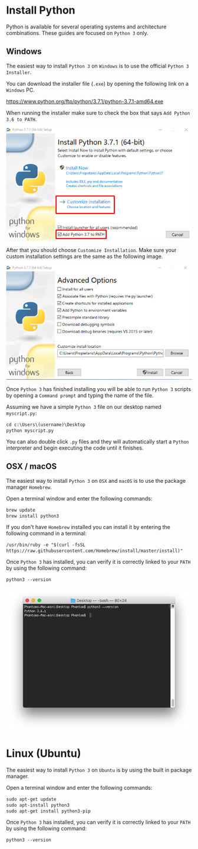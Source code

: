 # Install Python

Python is available for several operating systems and architecture combinations. These guides are focused on `Python 3` only.

## Windows

The easiest way to install `Python 3` on `Windows` is to use the official `Python 3 Installer`.

You can download the installer file (`.exe`) by opening the following link on a `Windows` PC.

https://www.python.org/ftp/python/3.7.1/python-3.7.1-amd64.exe

When running the installer make sure to check the box that says `Add Python 3.6 to PATH`.

![Windows](./images/1.png)

After that you should choose `Customize Installation`. Make sure your custom installation settings are the same as the following image.

![Windows](./images/2.png)

Once `Python 3` has finished installing you will be able to run `Python 3` scripts by opening a `Command prompt` and typing the name of the file.

Assuming we have a simple `Python 3` file on our desktop named `myscript.py`:

```
cd c:\Users\(username)\Desktop
python myscript.py
```

You can also double click `.py` files and they will automatically start a `Python` interpreter and begin executing the code until it finishes.

## OSX / macOS

The easiest way to install `Python 3` on `OSX` and `macOS` is to use the package manager `Homebrew`.



Open a terminal window and enter the following commands:

```
brew update
brew install python3
```

If you don't have `Homebrew` installed you can install it by entering the following command in a terminal:

```
/usr/bin/ruby -e "$(curl -fsSL https://raw.githubusercontent.com/Homebrew/install/master/install)"
```

Once `Python 3` has installed, you can verify it is correctly linked to your `PATH` by using the following command:

```
python3 --version
```

![macOS](./images/3.png)

# Linux (Ubuntu)

The easiest way to install `Python 3` on `Ubuntu` is by using the built in package manager.

Open a terminal window and enter the following commands:

```
sudo apt-get update
sudo apt-install python3
sudo apt-get install python3-pip
```

Once `Python 3` has installed, you can verify it is correctly linked to your `PATH` by using the following command:

```
python3 --version
```